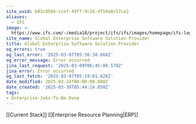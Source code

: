 ```yaml
---
site_uuid: b03c056b-ccef-49ff-9c16-df5da0c57ce2
aliases:
  - IFS
image: >-
  https://www.ifs.com/-/media10/project/ifs/ifs/images/homepage/ifs-logo-2021-background.jpg
site_name: Global Enterprise Software Solution Provider
title: Global Enterprise Software Solution Provider
og_errors: true
og_last_error: '2025-03-07T05:36:38.668Z'
og_error_message: Error occurred
jina_last_request: '2025-03-09T06:45:09.578Z'
jina_error: Error occurred
og_last_fetch: '2025-03-07T05:19:01.828Z'
date_modified: 2025-03-24T00:00:00.000Z
date_created: '2025-03-30T05:44:14.850Z'
tags:
- Enterprise-Jobs-To-Be-Done
---
```









[[Current Stack]]
[[Enterprise Resource Planning|ERP]]

